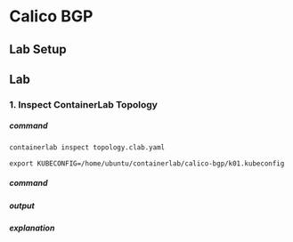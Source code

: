 # Calico BGP


## Lab Setup

## Lab

### 1. Inspect ContainerLab Topology

##### command
```bash
containerlab inspect topology.clab.yaml 
```
```
export KUBECONFIG=/home/ubuntu/containerlab/calico-bgp/k01.kubeconfig
```

##### command
##### output
##### explanation